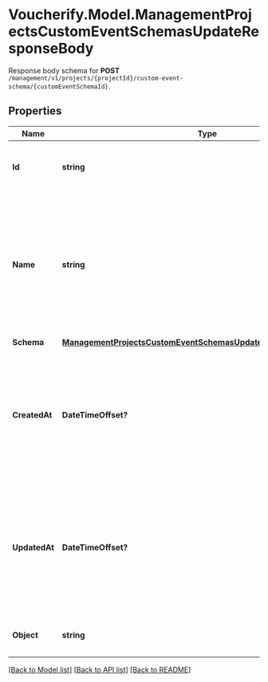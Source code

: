 # Voucherify.Model.ManagementProjectsCustomEventSchemasUpdateResponseBody
Response body schema for **POST** `/management/v1/projects/{projectId}/custom-event-schema/{customEventSchemaId}`.

## Properties

Name | Type | Description | Notes
------------ | ------------- | ------------- | -------------
**Id** | **string** | Unique identifier of the custom event schema. | [optional] 
**Name** | **string** | User-defined name of the custom event. This is also shown in **Project Settings** &gt; **Event Schema** in the Voucherify Dashboard. | [optional] 
**Schema** | [**ManagementProjectsCustomEventSchemasUpdateResponseBodySchema**](ManagementProjectsCustomEventSchemasUpdateResponseBodySchema.md) |  | [optional] 
**CreatedAt** | **DateTimeOffset?** | Timestamp representing the date and time when the custom event schema was created. The value is shown in the ISO 8601 format. | [optional] 
**UpdatedAt** | **DateTimeOffset?** | Timestamp representing the date and time when the custom event schema was updated. The value is shown in the ISO 8601 format. | [optional] 
**Object** | **string** | The type of the object represented by JSON. | [optional] 

[[Back to Model list]](../README.md#documentation-for-models) [[Back to API list]](../README.md#documentation-for-api-endpoints) [[Back to README]](../README.md)

